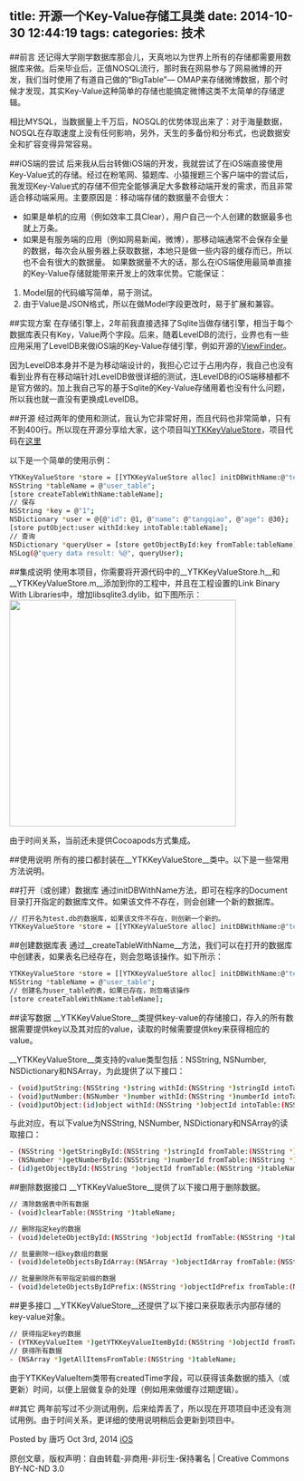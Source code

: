 title: 开源一个Key-Value存储工具类
date: 2014-10-30 12:44:19
tags:
categories: 技术
---

##前言
还记得大学刚学数据库那会儿，天真地以为世界上所有的存储都需要用数据库来做。后来毕业后，正值NOSQL流行，那时我在网易参与了网易微博的开发，我们当时使用了有道自己做的“BigTable”— OMAP来存储微博数据，那个时候才发现，其实Key-Value这种简单的存储也能搞定微博这类不太简单的存储逻辑。

相比MYSQL，当数据量上千万后，NOSQL的优势体现出来了：对于海量数据，NOSQL在存取速度上没有任何影响，另外，天生的多备份和分布式，也说数据安全和扩容变得异常容易。

##iOS端的尝试
后来我从后台转做iOS端的开发，我就尝试了在iOS端直接使用Key-Value式的存储。经过在粉笔网、猿题库、小猿搜题三个客户端中的尝试后，我发现Key-Value式的存储不但完全能够满足大多数移动端开发的需求，而且非常适合移动端采用。主要原因是：移动端存储的数据量不会很大：

* 如果是单机的应用（例如效率工具Clear），用户自己一个人创建的数据最多也就上万条。
* 如果是有服务端的应用（例如网易新闻，微博），那移动端通常不会保存全量的数据，每次会从服务器上获取数据，本地只是做一些内容的缓存而已，所以也不会有很大的数据量。
如果数据量不大的话，那么在iOS端使用最简单直接的Key-Value存储就能带来开发上的效率优势。它能保证：
1. Model层的代码编写简单，易于测试。
2. 由于Value是JSON格式，所以在做Model字段更改时，易于扩展和兼容。

##实现方案
在存储引擎上，2年前我直接选择了Sqlite当做存储引擎，相当于每个数据库表只有Key，Value两个字段。后来，随着LevelDB的流行，业界也有一些应用采用了LevelDB来做iOS端的Key-Value存储引擎，例如开源的[ViewFinder](https://github.com/viewfinderco/viewfinder)。

因为LevelDB本身并不是为移动端设计的，我担心它过于占用内存，我自己也没有看到业界有在移动端针对LevelDB做很详细的测试，连LevelDB的iOS端移植都不是官方做的。加上我自己写的基于Sqlite的Key-Value存储用着也没有什么问题，所以我也就一直没有更换成LevelDB。

##开源
经过两年的使用和测试，我认为它非常好用，而且代码也非常简单，只有不到400行。所以现在开源分享给大家，这个项目叫[YTKKeyValueStore](https://github.com/yuantiku/YTKKeyValueStore)，项目代码在[这里](https://github.com/yuantiku/YTKKeyValueStore)

以下是一个简单的使用示例：

``` bash
YTKKeyValueStore *store = [[YTKKeyValueStore alloc] initDBWithName:@"test.db"];
NSString *tableName = @"user_table";
[store createTableWithName:tableName];
// 保存
NSString *key = @"1";
NSDictionary *user = @{@"id": @1, @"name": @"tangqiao", @"age": @30};
[store putObject:user withId:key intoTable:tableName];
// 查询
NSDictionary *queryUser = [store getObjectById:key fromTable:tableName];
NSLog(@"query data result: %@", queryUser);
```

##集成说明
使用本项目，你需要将开源代码中的__YTKKeyValueStore.h__和__YTKKeyValueStore.m__添加到你的工程中，并且在工程设置的Link Binary With Libraries中，增加libsqlite3.dylib，如下图所示：
<img src="/img/share key-value database/1.jpg" style="width: 400px;"/>

由于时间关系，当前还未提供Cocoapods方式集成。

##使用说明
所有的接口都封装在__YTKKeyValueStore__类中。以下是一些常用方法说明。

##打开（或创建）数据库
通过initDBWithName方法，即可在程序的Document目录打开指定的数据库文件。如果该文件不存在，则会创建一个新的数据库。

``` bash
// 打开名为test.db的数据库，如果该文件不存在，则创新一个新的。
YTKKeyValueStore *store = [[YTKKeyValueStore alloc] initDBWithName:@"test.db"];
``` 

##创建数据库表
通过__createTableWithName__方法，我们可以在打开的数据库中创建表，如果表名已经存在，则会忽略该操作。如下所示：

``` bash
YTKKeyValueStore *store = [[YTKKeyValueStore alloc] initDBWithName:@"test.db"];
NSString *tableName = @"user_table";
// 创建名为user_table的表，如果已存在，则忽略该操作
[store createTableWithName:tableName];
``` 

##读写数据
__YTKKeyValueStore__类提供key-value的存储接口，存入的所有数据需要提供key以及其对应的value，读取的时候需要提供key来获得相应的value。

__YTKKeyValueStore__类支持的value类型包括：NSString, NSNumber, NSDictionary和NSArray，为此提供了以下接口：

``` bash
- (void)putString:(NSString *)string withId:(NSString *)stringId intoTable:(NSString *)tableName;
- (void)putNumber:(NSNumber *)number withId:(NSString *)numberId intoTable:(NSString *)tableName;
- (void)putObject:(id)object withId:(NSString *)objectId intoTable:(NSString *)tableName;
``` 

与此对应，有以下value为NSString, NSNumber, NSDictionary和NSArray的读取接口：

``` bash
- (NSString *)getStringById:(NSString *)stringId fromTable:(NSString *)tableName;
- (NSNumber *)getNumberById:(NSString *)numberId fromTable:(NSString *)tableName;
- (id)getObjectById:(NSString *)objectId fromTable:(NSString *)tableName;
``` 

##删除数据接口
__YTKKeyValueStore__提供了以下接口用于删除数据。

``` bash
// 清除数据表中所有数据
- (void)clearTable:(NSString *)tableName;

// 删除指定key的数据
- (void)deleteObjectById:(NSString *)objectId fromTable:(NSString *)tableName;

// 批量删除一组key数组的数据
- (void)deleteObjectsByIdArray:(NSArray *)objectIdArray fromTable:(NSString *)tableName;

// 批量删除所有带指定前缀的数据
- (void)deleteObjectsByIdPrefix:(NSString *)objectIdPrefix fromTable:(NSString *)tableName;
``` 

##更多接口
__YTKKeyValueStore__还提供了以下接口来获取表示内部存储的key-value对象。

``` bash
// 获得指定key的数据
- (YTKKeyValueItem *)getYTKKeyValueItemById:(NSString *)objectId fromTable:(NSString *)tableName;
// 获得所有数据
- (NSArray *)getAllItemsFromTable:(NSString *)tableName;
``` 
由于YTKKeyValueItem类带有createdTime字段，可以获得该条数据的插入（或更新）时间，以便上层做复杂的处理（例如用来做缓存过期逻辑）。

##其它
两年前写过不少测试用例，后来给弄丢了，所以现在开项项目中还没有测试用例。由于时间关系，更详细的使用说明稍后会更新到项目中。

Posted by 唐巧 Oct 3rd, 2014 [iOS](http://blog.devtang.com/blog/categories/ios/)

原创文章，版权声明：自由转载-非商用-非衍生-保持署名 | Creative Commons BY-NC-ND 3.0






